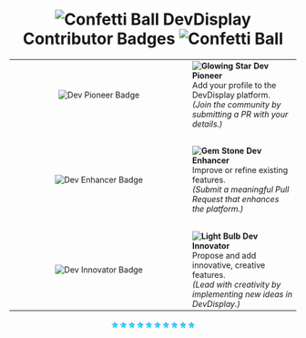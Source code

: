 <div align="center">
<h1><img src="https://raw.githubusercontent.com/Tarikul-Islam-Anik/Telegram-Animated-Emojis/main/Activity/Confetti%20Ball.webp" alt="Confetti Ball" width="25" height="25" /> DevDisplay Contributor Badges <img src="https://raw.githubusercontent.com/Tarikul-Islam-Anik/Telegram-Animated-Emojis/main/Activity/Confetti%20Ball.webp" alt="Confetti Ball" width="25" height="25" /></h1>

<table align="center">
  <tr>
    <td align="center" width="300">
      <img src="/public/assets/DevBadges/DevPioneerpng.gif" alt="Dev Pioneer Badge" width="100" />
    </td>
    <td align="left">
      <strong>
        <img src="https://raw.githubusercontent.com/Tarikul-Islam-Anik/Animated-Fluent-Emojis/master/Emojis/Travel%20and%20places/Glowing%20Star.png" alt="Glowing Star" width="25" />
        Dev Pioneer
      </strong><br>
      Add your profile to the DevDisplay platform.<br>
      <em>(Join the community by submitting a PR with your details.)</em>
    </td>
  </tr>

  <tr><td colspan="2" height="20"></td></tr> <!-- Spacer -->

  <tr>
    <td align="center" width="150">
      <img src="/public/assets/DevBadges/DevEnhancerpng.gif" alt="Dev Enhancer Badge" width="100" />
    </td>
    <td align="left">
      <strong>
        <img src="https://raw.githubusercontent.com/Tarikul-Islam-Anik/Telegram-Animated-Emojis/main/Objects/Gem%20Stone.webp" alt="Gem Stone" width="25" />
        Dev Enhancer
      </strong><br>
      Improve or refine existing features.<br>
      <em>(Submit a meaningful Pull Request that enhances the platform.)</em>
    </td>
  </tr>

  <tr><td colspan="2" height="20"></td></tr> <!-- Spacer -->

  <tr>
    <td align="center" width="150">
      <img src="/public/assets/DevBadges/DevInnovatorpng.gif" alt="Dev Innovator Badge" width="100" />
    </td>
    <td align="left">
      <strong>
        <img src="https://raw.githubusercontent.com/Tarikul-Islam-Anik/Telegram-Animated-Emojis/main/Objects/Light%20Bulb.webp" alt="Light Bulb" width="25" />
        Dev Innovator
      </strong><br>
      Propose and add innovative, creative features.<br>
      <em>(Lead with creativity by implementing new ideas in DevDisplay.)</em>
    </td>
  </tr>
</table>

<div align="center"><img align="center" src="./public/star.png" width="150px" /></div>
